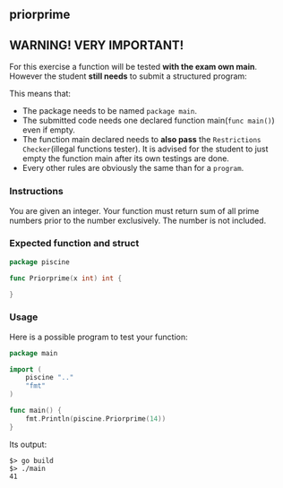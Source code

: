 ## priorprime

## **WARNING! VERY IMPORTANT!**

For this exercise a function will be tested **with the exam own main**. However the student **still needs** to submit a structured program:

This means that:

- The package needs to be named `package main`.
- The submitted code needs one declared function main(```func main()```) even if empty.
- The function main declared needs to **also pass** the `Restrictions Checker`(illegal functions tester). It is advised for the student to just empty the function main after its own testings are done.
- Every other rules are obviously the same than for a `program`.

### Instructions

You are given an integer.
Your function must return sum of all prime numbers prior to the number exclusively. The number is not included.
### Expected function and struct

```go
package piscine

func Priorprime(x int) int {

}
```

### Usage
Here is a possible program to test your function:

```go
package main

import (
	piscine ".."
	"fmt"
)

func main() {
	fmt.Println(piscine.Priorprime(14))
}

```

Its output:

```console
$> go build
$> ./main
41
```
